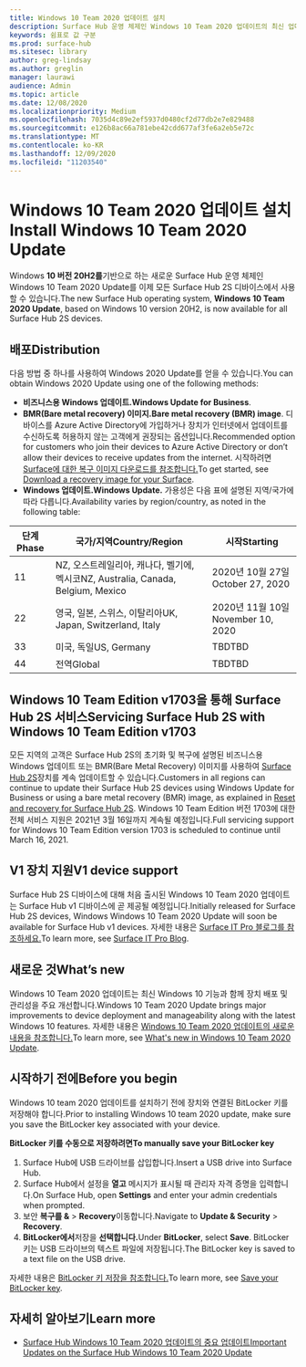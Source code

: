 ```yaml
---
title: Windows 10 Team 2020 업데이트 설치
description: Surface Hub 운영 체제인 Windows 10 Team 2020 업데이트의 최신 업데이트를 다운로드합니다.
keywords: 쉼표로 값 구분
ms.prod: surface-hub
ms.sitesec: library
author: greg-lindsay
ms.author: greglin
manager: laurawi
audience: Admin
ms.topic: article
ms.date: 12/08/2020
ms.localizationpriority: Medium
ms.openlocfilehash: 7035d4c89e2ef5937d0480cf2d77db2e7e829488
ms.sourcegitcommit: e126b8ac66a781ebe42cdd677af3fe6a2eb5e72c
ms.translationtype: MT
ms.contentlocale: ko-KR
ms.lasthandoff: 12/09/2020
ms.locfileid: "11203540"
---
```

# <span data-ttu-id="65221-104">Windows 10 Team 2020 업데이트 설치</span><span class="sxs-lookup"><span data-stu-id="65221-104">Install Windows 10 Team 2020 Update</span></span> 

<span data-ttu-id="65221-105">Windows **10 버전 20H2를**기반으로 하는 새로운 Surface Hub 운영 체제인 Windows 10 Team 2020 Update를 이제 모든 Surface Hub 2S 디바이스에서 사용할 수 있습니다.</span><span class="sxs-lookup"><span data-stu-id="65221-105">The new Surface Hub operating system, **Windows 10 Team 2020 Update**, based on Windows 10 version 20H2, is now available for all Surface Hub 2S devices.</span></span>  

## <span data-ttu-id="65221-106">배포</span><span class="sxs-lookup"><span data-stu-id="65221-106">Distribution</span></span>

<span data-ttu-id="65221-107">다음 방법 중 하나를 사용하여 Windows 2020 Update를 얻을 수 있습니다.</span><span class="sxs-lookup"><span data-stu-id="65221-107">You can obtain Windows 2020 Update using one of the following methods:</span></span>

- <span data-ttu-id="65221-108">**비즈니스용 Windows 업데이트.**</span><span class="sxs-lookup"><span data-stu-id="65221-108">**Windows Update for Business**.</span></span>
- <span data-ttu-id="65221-109">**BMR(Bare metal recovery) 이미지.**</span><span class="sxs-lookup"><span data-stu-id="65221-109">**Bare metal recovery (BMR) image**.</span></span> <span data-ttu-id="65221-110">디바이스를 Azure Active Directory에 가입하거나 장치가 인터넷에서 업데이트를 수신하도록 허용하지 않는 고객에게 권장되는 옵션입니다.</span><span class="sxs-lookup"><span data-stu-id="65221-110">Recommended option for customers who join their devices to Azure Active Directory or don’t allow their devices to receive updates from the internet.</span></span> <span data-ttu-id="65221-111">시작하려면 [Surface에 대한 복구 이미지 다운로드를 참조합니다.](https://support.microsoft.com/surfacerecoveryimage)</span><span class="sxs-lookup"><span data-stu-id="65221-111">To get started, see [Download a recovery image for your Surface](https://support.microsoft.com/surfacerecoveryimage).</span></span>
- **<span data-ttu-id="65221-112">Windows 업데이트.</span><span class="sxs-lookup"><span data-stu-id="65221-112">Windows Update.</span></span>** <span data-ttu-id="65221-113">가용성은 다음 표에 설명된 지역/국가에 따라 다릅니다.</span><span class="sxs-lookup"><span data-stu-id="65221-113">Availability varies by region/country, as noted in the following table:</span></span>

| <span data-ttu-id="65221-114">단계</span><span class="sxs-lookup"><span data-stu-id="65221-114">Phase</span></span> | <span data-ttu-id="65221-115">국가/지역</span><span class="sxs-lookup"><span data-stu-id="65221-115">Country/Region</span></span>                         | <span data-ttu-id="65221-116">시작</span><span class="sxs-lookup"><span data-stu-id="65221-116">Starting</span></span>          |
| ----- | -------------------------------------- | ----------------- |
| <span data-ttu-id="65221-117">1</span><span class="sxs-lookup"><span data-stu-id="65221-117">1</span></span>     | <span data-ttu-id="65221-118">NZ, 오스트레일리아, 캐나다, 벨기에, 멕시코</span><span class="sxs-lookup"><span data-stu-id="65221-118">NZ, Australia, Canada, Belgium, Mexico</span></span> | <span data-ttu-id="65221-119">2020년 10월 27일</span><span class="sxs-lookup"><span data-stu-id="65221-119">October 27, 2020</span></span>  |
| <span data-ttu-id="65221-120">2</span><span class="sxs-lookup"><span data-stu-id="65221-120">2</span></span>     | <span data-ttu-id="65221-121">영국, 일본, 스위스, 이탈리아</span><span class="sxs-lookup"><span data-stu-id="65221-121">UK, Japan, Switzerland, Italy</span></span>          | <span data-ttu-id="65221-122">2020년 11월 10일</span><span class="sxs-lookup"><span data-stu-id="65221-122">November 10, 2020</span></span> |
| <span data-ttu-id="65221-123">3</span><span class="sxs-lookup"><span data-stu-id="65221-123">3</span></span>     | <span data-ttu-id="65221-124">미국, 독일</span><span class="sxs-lookup"><span data-stu-id="65221-124">US, Germany</span></span>                            | <span data-ttu-id="65221-125">TBD</span><span class="sxs-lookup"><span data-stu-id="65221-125">TBD</span></span> |
| <span data-ttu-id="65221-126">4</span><span class="sxs-lookup"><span data-stu-id="65221-126">4</span></span>     | <span data-ttu-id="65221-127">전역</span><span class="sxs-lookup"><span data-stu-id="65221-127">Global</span></span>                                 | <span data-ttu-id="65221-128">TBD</span><span class="sxs-lookup"><span data-stu-id="65221-128">TBD</span></span>  |

## <span data-ttu-id="65221-129">Windows 10 Team Edition v1703을 통해 Surface Hub 2S 서비스</span><span class="sxs-lookup"><span data-stu-id="65221-129">Servicing Surface Hub 2S with Windows 10 Team Edition v1703</span></span> 

<span data-ttu-id="65221-130">모든 지역의 고객은 Surface Hub 2S의 초기화 및 복구에 설명된 비즈니스용 Windows 업데이트 또는 BMR(Bare Metal Recovery) 이미지를 사용하여 [Surface Hub 2S](surface-hub-2s-recover-reset.md)장치를 계속 업데이트할 수 있습니다.</span><span class="sxs-lookup"><span data-stu-id="65221-130">Customers in all regions can continue to update their Surface Hub 2S devices using Windows Update for Business or using a bare metal recovery (BMR) image, as explained in [Reset and recovery for Surface Hub 2S](surface-hub-2s-recover-reset.md).</span></span> <span data-ttu-id="65221-131">Windows 10 Team Edition 버전 1703에 대한 전체 서비스 지원은 2021년 3월 16일까지 계속될 예정입니다.</span><span class="sxs-lookup"><span data-stu-id="65221-131">Full servicing support for Windows 10 Team Edition version 1703 is scheduled to continue until March 16, 2021.</span></span>


## <span data-ttu-id="65221-132">V1 장치 지원</span><span class="sxs-lookup"><span data-stu-id="65221-132">V1 device support</span></span> 

<span data-ttu-id="65221-133">Surface Hub 2S 디바이스에 대해 처음 출시된 Windows 10 Team 2020 업데이트는 Surface Hub v1 디바이스에 곧 제공될 예정입니다.</span><span class="sxs-lookup"><span data-stu-id="65221-133">Initially released for Surface Hub 2S devices, Windows Windows 10 Team 2020 Update will soon be available for Surface Hub v1 devices.</span></span> <span data-ttu-id="65221-134">자세한 내용은 [Surface IT Pro 블로그를 참조하세요.](https://techcommunity.microsoft.com/t5/surface-it-pro-blog/surface-hub-windows-10-team-2020-update-available-october-27/ba-p/1810739)</span><span class="sxs-lookup"><span data-stu-id="65221-134">To learn more, see [Surface IT Pro Blog](https://techcommunity.microsoft.com/t5/surface-it-pro-blog/surface-hub-windows-10-team-2020-update-available-october-27/ba-p/1810739).</span></span>
 
## <span data-ttu-id="65221-135">새로운 것</span><span class="sxs-lookup"><span data-stu-id="65221-135">What’s new</span></span>

<span data-ttu-id="65221-136">Windows 10 Team 2020 업데이트는 최신 Windows 10 기능과 함께 장치 배포 및 관리성을 주요 개선합니다.</span><span class="sxs-lookup"><span data-stu-id="65221-136">Windows 10 Team 2020 Update brings major improvements to device deployment and manageability along with the latest Windows 10 features.</span></span> <span data-ttu-id="65221-137">자세한 내용은 [Windows 10 Team 2020 업데이트의 새로운 내용을 참조합니다.](surface-hub-2020-update-whats-new.md)</span><span class="sxs-lookup"><span data-stu-id="65221-137">To learn more, see [What's new in Windows 10 Team 2020 Update](surface-hub-2020-update-whats-new.md).</span></span>
 
## <span data-ttu-id="65221-138">시작하기 전에</span><span class="sxs-lookup"><span data-stu-id="65221-138">Before you begin</span></span>

<span data-ttu-id="65221-139">Windows 10 team 2020 업데이트를 설치하기 전에 장치와 연결된 BitLocker 키를 저장해야 합니다.</span><span class="sxs-lookup"><span data-stu-id="65221-139">Prior to installing Windows 10 team 2020 update, make sure you save the BitLocker key associated with your device.</span></span> 

**<span data-ttu-id="65221-140">BitLocker 키를 수동으로 저장하려면</span><span class="sxs-lookup"><span data-stu-id="65221-140">To manually save your BitLocker key</span></span>**

1. <span data-ttu-id="65221-141">Surface Hub에 USB 드라이브를 삽입합니다.</span><span class="sxs-lookup"><span data-stu-id="65221-141">Insert a USB drive into Surface Hub.</span></span>
2. <span data-ttu-id="65221-142">Surface Hub에서 설정을 **열고** 메시지가 표시될 때 관리자 자격 증명을 입력합니다.</span><span class="sxs-lookup"><span data-stu-id="65221-142">On Surface Hub, open **Settings** and enter your admin credentials when prompted.</span></span>
3. <span data-ttu-id="65221-143">보안 **복구를 &**  >  **Recovery**이동합니다.</span><span class="sxs-lookup"><span data-stu-id="65221-143">Navigate to **Update & Security** > **Recovery**.</span></span>
4. <span data-ttu-id="65221-144">**BitLocker에서**저장을 **선택합니다.**</span><span class="sxs-lookup"><span data-stu-id="65221-144">Under **BitLocker**, select **Save**.</span></span> <span data-ttu-id="65221-145">BitLocker 키는 USB 드라이브의 텍스트 파일에 저장됩니다.</span><span class="sxs-lookup"><span data-stu-id="65221-145">The BitLocker key is saved to a text file on the USB drive.</span></span>

<span data-ttu-id="65221-146">자세한 내용은 [BitLocker 키 저장을 참조합니다.](save-bitlocker-key-surface-hub.md)</span><span class="sxs-lookup"><span data-stu-id="65221-146">To learn more, see [Save your BitLocker key](save-bitlocker-key-surface-hub.md).</span></span>

## <span data-ttu-id="65221-147">자세히 알아보기</span><span class="sxs-lookup"><span data-stu-id="65221-147">Learn more</span></span>

- [<span data-ttu-id="65221-148">Surface Hub Windows 10 Team 2020 업데이트의 중요 업데이트</span><span class="sxs-lookup"><span data-stu-id="65221-148">Important Updates on the Surface Hub Windows 10 Team 2020 Update</span></span>](https://techcommunity.microsoft.com/t5/surface-it-pro-blog/important-updates-on-the-surface-hub-windows-10-team-2020-update/ba-p/1960897)
